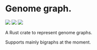 # Genome graph.

[![](http://meritbadge.herokuapp.com/genome-graph)](https://crates.io/crates/genome-graph)
[![](https://docs.rs/genome-graph/badge.svg)](https://docs.rs/genome-graph)
![](https://github.com/algbio/practical-omnitigs/workflows/Tests%20%26%20Lints/badge.svg?branch=master)

A Rust crate to represent genome graphs.

Supports mainly bigraphs at the moment.